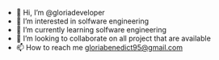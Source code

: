 - 👋 Hi, I’m @gloriadeveloper
- 👀 I’m interested in solfware engineering
- 🌱 I’m currently learning solfware engineering
- 💞️ I’m looking to collaborate on all project that are available
- 📫 How to reach me gloriabenedict95@gmail.com

<!---
gloriadeveloper/gloriadeveloper is a ✨ special ✨ repository because its `README.md` (this file) appears on your GitHub profile.
You can click the Preview link to take a look at your changes.
--->
